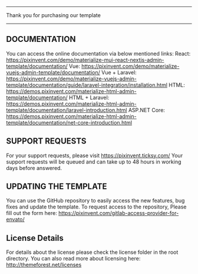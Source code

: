 *************************************
Thank you for purchasing our template
*************************************

DOCUMENTATION
-------------

You can access the online documentation via below mentioned links:
React: <https://pixinvent.com/demo/materialize-mui-react-nextjs-admin-template/documentation/>
Vue: <https://pixinvent.com/demo/materialize-vuejs-admin-template/documentation/>
Vue + Laravel: <https://pixinvent.com/demo/materialize-vuejs-admin-template/documentation/guide/laravel-integration/installation.html>
HTML: <https://demos.pixinvent.com/materialize-html-admin-template/documentation/>
HTML + Laravel: <https://demos.pixinvent.com/materialize-html-admin-template/documentation/laravel-introduction.html>
ASP.NET Core: <https://demos.pixinvent.com/materialize-html-admin-template/documentation/net-core-introduction.html>

SUPPORT REQUESTS
----------------

For your support requests, please visit <https://pixinvent.ticksy.com/>
Your support requests will be queued and can take up to 48 hours in working days before answered.

UPDATING THE TEMPLATE
---------------------

You can use the GitHub repository to easily access the new features, bug fixes and update the template.
To request access to the repository, Please fill out the form here: <https://pixinvent.com/gitlab-access-provider-for-envato/>

License Details
----------------

For details about the license please check the license folder in the root directory. You can also read more about licensing here: <http://themeforest.net/licenses>
